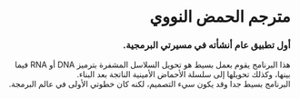 <h1 dir='rtl'>مترجم الحمض النووي</h1>

<h3 dir='rtl'>أول تطبيق عام أنشأته في مسيرتي البرمجية.</h3>


<div dir='rtl'>
هذا البرنامج يقوم بعمل بسيط هو تحويل السلاسل المشفرة بترميز DNA أو RNA فيما بينها، وكذلك تحويلها إلى سلسلة الأحماض الأمينية الناتجة بعد البناء.
</div>


<div dir='rtl'>
البرنامج بسيط جدا وقد يكون سيء التصميم، لكنه كان خطوتي الأولى في عالم البرمجة.
</div>
